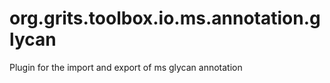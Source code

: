 # org.grits.toolbox.io.ms.annotation.glycan
Plugin for the import and export of ms glycan annotation
